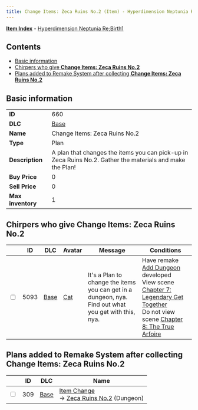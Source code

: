```yaml
---
title: Change Items: Zeca Ruins No.2 (Item) - Hyperdimension Neptunia Re;Birth1
---
```


[**Item Index**](/neptunia/rb1/item/index.html) - [Hyperdimension Neptunia Re;Birth1](/neptunia/rb1)

## Contents

- [Basic information](#basic-information)
- [Chirpers who give **Change Items: Zeca Ruins No.2**](#chirpers-who-give-change-items-zeca-ruins-no2)
- [Plans added to Remake System after collecting **Change Items: Zeca Ruins No.2**](#plans-added-to-remake-system-after-collecting-change-items-zeca-ruins-no2)

## Basic information

|   |   |
| -- | -- |
| **ID** | 660 |
| **DLC** | [Base](/neptunia/rb1/dlc/1-base.html) |
| **Name** | Change Items: Zeca Ruins No.2 |
| **Type** | Plan |
| **Description** | A plan that changes the items you can pick-up in Zeca Ruins No.2. Gather the materials and make the Plan! |
| **Buy Price** | 0 |
| **Sell Price** | 0 |
| **Max inventory** | 1 |


## Chirpers who give **Change Items: Zeca Ruins No.2**

|    | ID | DLC | Avatar | Message | Conditions |
| -- | -- | --- | ------ | ------- | ---------- |
| <input type="checkbox" id="rb1-chirper-event-1-5093" class="trackbox" /> | 5093 | [Base](/neptunia/rb1/dlc/1-base.html) | [Cat](/neptunia/rb1/undefined/1-226-cat.html) | It's a Plan to change the items you can get in a dungeon, nya.<br />Find out what you get with this, nya. | Have remake [Add Dungeon](/neptunia/rb1/remake/1-223-add-dungeon.html) developed<br />View scene [Chapter 7: Legendary Get Together](/neptunia/rb1/scene/1-726-chapter-7-legendary-get-together.html)<br />Do not view scene [Chapter 8: The True Arfoire](/neptunia/rb1/scene/1-807-chapter-8-the-true-arfoire.html) |


## Plans added to Remake System after collecting **Change Items: Zeca Ruins No.2**

|    | ID | DLC | Name |
| -- | -- | --- | ---- |
| <input type="checkbox" id="rb1-remake-1-309" class="trackbox" /> | 309 | [Base](/neptunia/rb1/dlc/1-base.html) | [Item Change](/neptunia/rb1/remake/1-309-item-change.html)<br /> → [Zeca Ruins No.2](/neptunia/rb1/dungeon/1-120-zeca-ruins-no-2.html) (Dungeon) |

